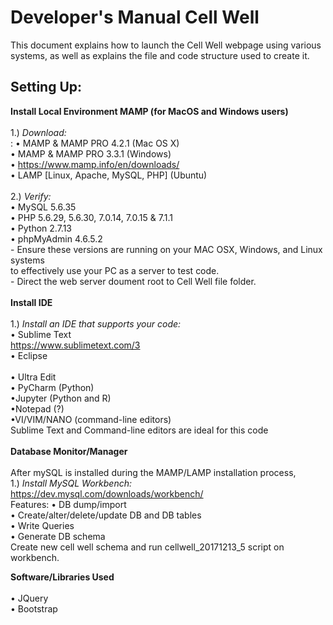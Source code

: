 Developer's Manual Cell Well
======
This document explains how to launch the Cell Well webpage using various systems, as well as explains the file and code structure used to create it.

## Setting Up:

**Install Local Environment MAMP (for MacOS and Windows users)**<br> <br>
	1.)  *Download:* <br>
:	• MAMP & MAMP PRO 4.2.1 (Mac OS X) <br>
 	• MAMP & MAMP PRO 3.3.1 (Windows) <br>
	• https://www.mamp.info/en/downloads/ <br>
	• LAMP [Linux, Apache, MySQL, PHP] (Ubuntu) <br> <br>
	2.)  *Verify:* <br> 
 	• MySQL 5.6.35 <br>
	• PHP 5.6.29, 5.6.30, 7.0.14, 7.0.15 & 7.1.1 <br>
	• Python 2.7.13 <br>
   	• phpMyAdmin 4.6.5.2 <br>
	- Ensure these versions are running on your MAC OSX, Windows, and Linux systems <br>
	to effectively use your PC as a server to test code. <br> 
	- Direct the web server doument root to Cell Well file folder. <br>
	<br>
**Install IDE** <br> <br>
	1.) *Install an IDE that supports your code:* <br>
	• Sublime Text <br>
	https://www.sublimetext.com/3 <br>
	• Eclipse <br>	
	• Ultra Edit <br>
	• PyCharm (Python) <br>
	•Jupyter (Python and R) <br>
	•Notepad (?) <br>
	•VI/VIM/NANO (command-line editors) <br>
	Sublime Text and Command-line editors are ideal for this code <br>
	<br>
**Database Monitor/Manager** <br><br>
	After mySQL is installed during the MAMP/LAMP installation process, <br>
	1.) *Install MySQL Workbench:* <br>
	https://dev.mysql.com/downloads/workbench/ <br>
	Features:
 	• DB dump/import <br>
	• Create/alter/delete/update DB and DB tables <br>
	• Write Queries <br>
	• Generate DB schema <br>
	Create new cell well schema and run cellwell_20171213_5 script on workbench. <br>
	
**Software/Libraries Used** <br><br>
	• JQuery <br>
	• Bootstrap
	

	
	
